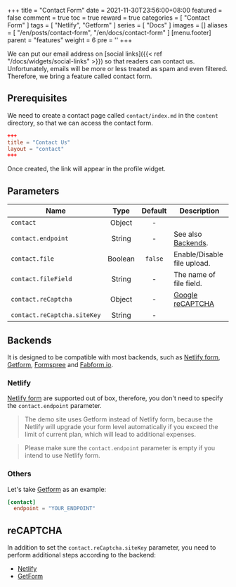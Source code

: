 +++
title = "Contact Form"
date = 2021-11-30T23:56:00+08:00
featured = false
comment = true
toc = true
reward = true
categories = [
  "Contact Form"
]
tags = [
  "Netlify",
  "Getform"
]
series = [
  "Docs"
]
images = []
aliases = [
  "/en/posts/contact-form",
  "/en/docs/contact-form"
]
[menu.footer]
  parent = "features"
  weight = 6
  pre = '<i class="fas fa-fw fa-question-circle me-1"></i>'
+++

We can put our email address on [social links]({{< ref "/docs/widgets/social-links" >}}) so that readers can contact us. Unfortunately, emails will be more or less treated as spam and even filtered.
Therefore, we bring a feature called contact form. 

<!--more-->

## Prerequisites

We need to create a contact page called `contact/index.md` in the `content` directory, so that we can access the contact form.

```toml
+++
title = "Contact Us"
layout = "contact"
+++
```

Once created, the link will appear in the profile widget.

## Parameters

| Name | Type | Default | Description
|---|:-:|:-:|---
| `contact` | Object | - | 
| `contact.endpoint` | String | - | See also [Backends](#backends).
| `contact.file` | Boolean | `false` | Enable/Disable file upload.
| `contact.fileField` | String | - | The name of file field.
| `contact.reCaptcha` | Object | - | [Google reCAPTCHA](https://www.google.com/recaptcha/)
| `contact.reCaptcha.siteKey` | String | - |

## Backends

It is designed to be compatible with most backends, such as [Netlify form](https://docs.netlify.com/forms/setup), [Getform](https://getform.io/), [Formspree](https://formspree.io/) and [Fabform.io](https://fabform.io/).

### Netlify

[Netlify form](https://docs.netlify.com/forms/setup) are supported out of box, therefore, you don't need to specify the `contact.endpoint` parameter.

> The demo site uses Getform instead of Netlify form, because the Netlify will upgrade your form level automatically if you exceed the limit of current plan, which will lead to additional expenses.

> Please make sure the `contact.endpoint` parameter is empty if you intend to use Netlify form.

### Others

Let's take [Getform](https://getform.io) as an example:

```toml
[contact]
  endpoint = "YOUR_ENDPOINT"
```

## reCAPTCHA

In addition to set the `contact.reCaptcha.siteKey` parameter, you need to perform additional steps according to the backend:

- [Netlify](https://docs.netlify.com/forms/spam-filters/#custom-recaptcha-2)
- [GetForm](https://docs.getform.io/features/spam-filtering/recaptcha-v2/#step-4-setup-secret-key)
